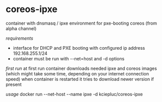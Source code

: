 # coreos-ipxe
container with dnsmasq / ipxe environment for pxe-booting coreos (from alpha channel)

*requirements*
- interface for DHCP and PXE booting with configured ip address 192.168.255.1/24 
- container must be run with --net=host and -d options

*first run*
at first run container downloads needed ipxe and coreos images (which might take some time, depending on your internet connection speed)
when container is restarted it tries to download newer version if present

*usage*
  docker run --net-host --name ipxe -d kciepluc/coreos-ipxe
